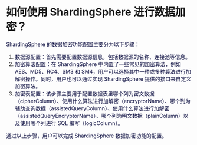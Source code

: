 # 如何使用 ShardingSphere 进行数据加密？

<font style="color:rgb(5, 7, 59);">ShardingSphere 的数据加密功能配置主要分为以下步骤：</font>

1. <font style="color:rgb(5, 7, 59);">数据源配置：首先需要配置数据源信息，包括数据源的名称、连接池等信息。</font>
2. <font style="color:rgb(5, 7, 59);">加密算法配置：在 ShardingSphere 中内置了一些常见的加密算法，例如 AES、MD5、RC4、SM3 和 SM4，用户可以选择其中一种或多种算法进行加解密操作。同时，用户也可以通过实现 ShardingSphere 提供的接口来自定义加密算法。</font>
3. <font style="color:rgb(5, 7, 59);">加密表配置：该步骤主要用于配置数据表里哪个列为密文数据（cipherColumn）、使用什么算法进行加解密（encryptorName）、哪个列为辅助查询数据（assistedQueryColumn）、使用什么算法进行加解密（assistedQueryEncryptorName）、哪个列为明文数据（plainColumn）以及使用哪个列进行 SQL 编写（logicColumn）。</font>

<font style="color:rgb(5, 7, 59);">通过以上步骤，用户可以完成 ShardingSphere 数据加密功能的配置。</font>


